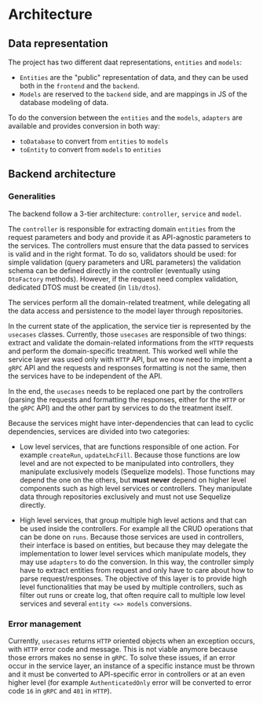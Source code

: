 # Architecture

## Data representation

The project has two different daat representations, `entities` and `models`:

- `Entities` are the "public" representation of data, and they can be used both in the `frontend` and the `backend`.
- `Models` are reserved to the `backend` side, and are mappings in JS of the database modeling of data.

To do the conversion between the `entities` and the `models`, `adapters` are available and provides conversion in both way:

- `toDatabase` to convert from `entities` to `models`
- `toEntity` to convert from `models` to `entities`

## Backend architecture

### Generalities

The backend follow a 3-tier architecture: `controller`, `service` and `model`.

The `controller` is responsible for extracting domain `entities` from the request parameters and body and provide it as API-agnostic parameters to the services. The controllers must ensure that the data passed to services is valid and in the right format. To do so, validators should be used: for simple validation (query parameters and URL parameters) the validation schema can be defined directly in the controller (eventually using `DtoFactory` methods). However, if the request need complex validation, dedicated DTOS must be created (in `lib/dtos`).

The services perform all the domain-related treatment, while delegating all the data access and persistence to the model layer through repositories.

In the current state of the application, the service tier is represented by the `usecases` classes. Currently, those `usecases` are responsible of two things: extract and validate the domain-related informations from the `HTTP` requests and perform the domain-specific treatment. This worked well while the service layer was used only with `HTTP` API, but we now need to implement a `gRPC` API and the requests and responses formatting is not the same, then the services have to be independent of the API.

In the end, the `usecases` needs to be replaced one part by the controllers (parsing the requests and formatting the responses, either for the `HTTP` or the `gRPC` API) and the other part by services to do the treatment itself.

Because the services might have inter-dependencies that can lead to cyclic dependencies, services are divided into two categories:

- Low level services, that are functions responsible of one action. For example `createRun`, `updateLhcFill`. Because those functions are low level and are not expected to be manipulated into controllers, they manipulate exclusively models (Sequelize models). Those functions may depend the one on the others, but **must never** depend on higher level components such as high level services or controllers. They manipulate data through repositories exclusively and must not use Sequelize directly.

- High level services, that group multiple high level actions and that can be used inside the controllers. For example all the CRUD operations that can be done on `runs`. Because those services are used in controllers, their interface is based on entities, but because they may delegate the implementation to lower level services which manipulate models, they may use `adapters` to do the conversion. In this way, the controller simply have to extract entities from request and only have to care about how to parse request/responses. The objective of this layer is to provide high level functionalities that may be used by multiple controllers, such as filter out runs or create log, that often require call to multiple low level services and several `entity <=> models` conversions.

### Error management

Currently, `usecases` returns `HTTP` oriented objects when an exception occurs, with `HTTP` error code and message. This is not viable anymore because those errors makes no sense in `gRPC`. To solve these issues, if an error occur in the service layer, an instance of a specific instance must be thrown and it must be converted to API-specific error in controllers or at an even higher level (for example `AuthenticatedOnly` error will be converted to error code `16` in `gRPC` and `401` in `HTTP`).
